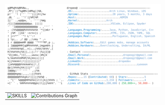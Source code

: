 <a href="https://github.com/dropeo">
  <picture>
    <source media="(prefers-color-scheme: dark)" srcset="https://raw.githubusercontent.com/dropeo/dropeo/main/dark_mode.svg">
    <img alt="Pedro Oliveira GitHub Profile README" src="https://raw.githubusercontent.com/dropeo/dropeo/main/light_mode.svg">
  </picture>
</a>

<br>

<!-- Tabela para exibir os gráficos lado a lado -->
<table>
  <tr>
    <td>
      <!-- Gráfico de Linguagens -->
      <img src="https://github-readme-stats.vercel.app/api/top-langs/?username=dropeo&layout=compact&langs_count=6&theme=tokyonight&title=SKILLS" alt="SKILLS">
    </td>
    <td>
      <!-- Gráfico de Contribuições -->
      <img src="https://github-contribution-stats.vercel.app/api/v1/username?username=dropeo&theme=tokyonight" alt="Contributions Graph">
    </td>
  </tr>
</table>

<!-- Forçar atualização -->
<!-- Atualizado: 2025-02-25 -->

